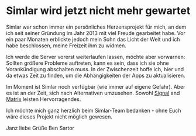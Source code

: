 Simlar wird jetzt nicht mehr gewartet
=====================================

Simlar war schon immer ein persönliches Herzensprojekt für mich, an dem ich seit seiner Gründung im Jahr 2013 mit viel Freude gearbeitet habe. Vor ein paar Monaten erblickte jedoch mein Sohn das Licht der Welt und ich habe beschlossen, meine Freizeit ihm zu widmen.

Ich werde die Server vorerst weiterlaufen lassen, möchte aber vorwarnen: Sollten größere Probleme auftreten, kann es sein, dass ich sie ohne Vorankündigung abschalten muss. In der Zwischenzeit hoffe ich, hier und da etwas Zeit zu finden, um die Abhängigkeiten der Apps zu aktualisieren.

Im Moment ist Simlar noch verfügbar (wie immer auf eigene Gefahr). Aber es ist an der Zeit, sich nach Alternativen umzusehen. Sowohl <a href="https://signal.org">Signal</a> and <a href="https://element.io">Matrix</a> leisten Hervorragendes.

Ich möchte mich ganz herzlich beim Simlar-Team bedanken - ohne Euch wäre dieses Projekt nicht möglich gewesen.

Janz liebe Grüße
 Ben Sartor
